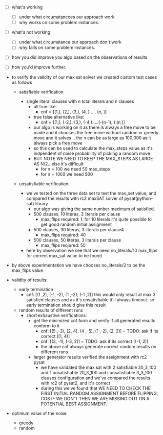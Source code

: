 - [ ] what's working
    - [ ] under what circumstancces our approach work
    - [ ] why works on some problem instances.

- [ ] what's not working
    - [ ] under what circumstance our approach don't work
    - [ ] why fails on some problem instances.

- [ ] how you did improve you algo based on the observations of results
- [ ] how you'd improve further.


- to verify the validity of our max sat solver we created custom test cases as follows
    - satisfiable verification
        - single literal clauses with n total literals and n clauses
            - all true like: 
                - cnf = [(1,), (2,), (3,), (4, ) .... (n, )]
            - true false alternative like:
                - cnf = [(1,), (-2,), (3,), (-4,).....(-(n-1), ) (n,)]
            - our algo is working on it as there is always a free move to be made and it chooses the free move without random or greedy move and it solves .. the n can be as large as 100,000 as it always pick a free move
            - so this can be used to calculate the max_steps value as it's indpendent of noise probability of picking a random move
            - BUT NOTE WE NEED TO KEEP THE MAX_STEPS AS LARGE AS N/2.. else it's difficult
                - for n = 100 we need 50 max_steps
                - for n = 1000 we need 500
    
    - unsatisfiable verification
        - we've tested on the three data set to test the max_set value, and compared the results with rc2 maxSAT solver of pysat(python-sat) library
            - our algo was giving the same number maximum of satisfied.
            - 500 clauses, 10 literas, 3 literals per clause
                - max_flips required: 1. for 10 literals it's quite possible to get good random initial assignment
            - 500 clauses, 30 literas, 3 literals per clause4
                - max_flips required: 40
            - 500 clauses, 50 literas, 3 literals per clause
                - max_flips reqiured: 50
        - here by observation we see that we need no_literals/10 max_flips for correct max_sat value to be found

- by above experimentation we have chooses no_literals/2 to be the max_flips value

- validity of results:
    - early termination
        - cnf: [(1 ,2), (-1, -2), (1 ,-2), (-1 ,2)] this would only result at max 3 satisfied clauses and as it's unsatisfiable it'll always timeout. so early termination should give this result
    - random results of different runs
        - short exhaustive verifications:
            - get the minimized cnf form and verify if all generated results conform to it
                - cnf: [(5 ,-3), (2, 4), (4 ,-5), (1 ,-2), (2, 3)] = TODO: ask if its correct [(1, 4)]
                - cnf: [(3, -1), (-3, 2)] = TODO: ask if its correct [(-1, 2)]
                - the above cnf always generate correct random results on different runs
            - larger generator results verified the assignment with rc2 pysat
                - we have validated the max sat with 2 satisfiable 20_3_100 and 1 unsatisfiable 20_3_100 and i unsatisfiable 3_3_100 clauses configuration and we've compared the results with rc2 of pysat2, and it's correct
                - during this we've found that WE NEED TO CHECK THE FIRST INITIAL RANDOM ASSIGNMENT BEFORE FLIPPING, COS IF WE DON'T THEN WE ARE MISSING OUT ON A POTENTIAL BEST ASSIGNMENT.

- optimum value of the noise
    - greedy
    - random